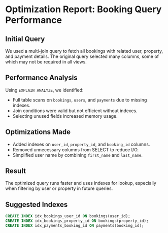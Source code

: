 # Optimization Report: Booking Query Performance

## Initial Query

We used a multi-join query to fetch all bookings with related user, property, and payment details. The original query selected many columns, some of which may not be required in all views.

## Performance Analysis

Using `EXPLAIN ANALYZE`, we identified:

- Full table scans on `bookings`, `users`, and `payments` due to missing indexes.
- Join conditions were valid but not efficient without indexes.
- Selecting unused fields increased memory usage.

## Optimizations Made

- Added indexes on `user_id`, `property_id`, and `booking_id` columns.
- Removed unnecessary columns from SELECT to reduce I/O.
- Simplified user name by combining `first_name` and `last_name`.

## Result

The optimized query runs faster and uses indexes for lookup, especially when filtering by user or property in future queries.

## Suggested Indexes

```sql
CREATE INDEX idx_bookings_user_id ON bookings(user_id);
CREATE INDEX idx_bookings_property_id ON bookings(property_id);
CREATE INDEX idx_payments_booking_id ON payments(booking_id);
